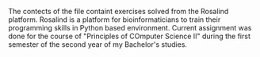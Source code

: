 The contects of the file containt exercises solved from the Rosalind platform. 
Rosalind is a platform for bioinformaticians to train their programming skills in Python based environment. 
Current assignment was done for the course of "Principles of COmputer Science II" during the first semester of the second year of my Bachelor's studies.
